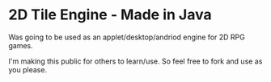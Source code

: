 2D Tile Engine - Made in Java
==========
Was going to be used as an applet/desktop/andriod engine for 2D RPG games.

I'm making this public for others to learn/use. So feel free to fork and use as you please. 
